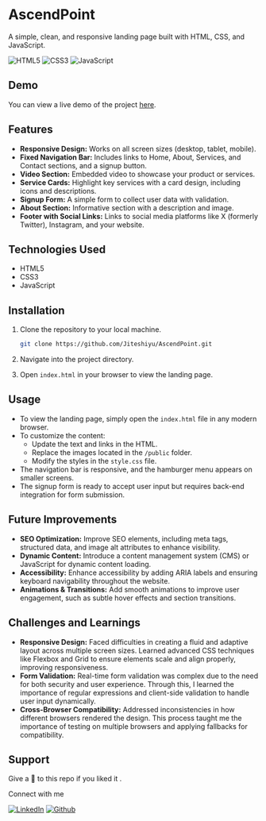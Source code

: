 # AscendPoint

A simple, clean, and responsive landing page built with HTML, CSS, and JavaScript.

![HTML5](https://img.shields.io/badge/html5-%23E34F26.svg?style=for-the-badge&logo=html5&logoColor=white)
![CSS3](https://img.shields.io/badge/css3-%231572B6.svg?style=for-the-badge&logo=css3&logoColor=white)
![JavaScript](https://img.shields.io/badge/JavaScript-F7DF1E?style=for-the-badge&logo=javascript&logoColor=black)

## Demo

You can view a live demo of the project [here](https://netlify.ascendpoint.app/).

## Features
- **Responsive Design:** Works on all screen sizes (desktop, tablet, mobile).
- **Fixed Navigation Bar:** Includes links to Home, About, Services, and Contact sections, and a signup button.
- **Video Section:** Embedded video to showcase your product or services.
- **Service Cards:** Highlight key services with a card design, including icons and descriptions.
- **Signup Form:** A simple form to collect user data with validation.
- **About Section:** Informative section with a description and image.
- **Footer with Social Links:** Links to social media platforms like X (formerly Twitter), Instagram, and your website.

## Technologies Used

- HTML5
- CSS3
- JavaScript

## Installation
1. Clone the repository to your local machine.
   ```bash
   git clone https://github.com/Jiteshiyu/AscendPoint.git
   ```
   
2. Navigate into the project directory.
   
3. Open `index.html` in your browser to view the landing page.

## Usage
- To view the landing page, simply open the `index.html` file in any modern browser.
- To customize the content:
  - Update the text and links in the HTML.
  - Replace the images located in the `/public` folder.
  - Modify the styles in the `style.css` file.
- The navigation bar is responsive, and the hamburger menu appears on smaller screens.
- The signup form is ready to accept user input but requires back-end integration for form submission.

## Future Improvements

- **SEO Optimization:** Improve SEO elements, including meta tags, structured data, and image alt attributes to enhance visibility.
- **Dynamic Content:** Introduce a content management system (CMS) or JavaScript for dynamic content loading.
- **Accessibility:** Enhance accessibility by adding ARIA labels and ensuring keyboard navigability throughout the website.
- **Animations & Transitions:** Add smooth animations to improve user engagement, such as subtle hover effects and section transitions.

## Challenges and Learnings

- **Responsive Design:** Faced difficulties in creating a fluid and adaptive layout across multiple screen sizes. Learned advanced CSS techniques like Flexbox and Grid to ensure elements scale and align properly, improving responsiveness.
- **Form Validation:** Real-time form validation was complex due to the need for both security and user experience. Through this, I learned the importance of regular expressions and client-side validation to handle user input dynamically.
- **Cross-Browser Compatibility:** Addressed inconsistencies in how different browsers rendered the design. This process taught me the importance of testing on multiple browsers and applying fallbacks for compatibility.

## Support
Give a 🌟 to this repo if you liked it .

Connect with me

[![LinkedIn](https://img.shields.io/static/v1.svg?label=connect&message=@JiteshKumar&color=success&logo=linkedin&style=for-the-badge&logoColor=white&colorA=blue)](https://www.linkedin.com/in/jitesh-kumar-93742a322/) [![Github](https://img.shields.io/static/v1.svg?label=follow&message=@Jiteshiyu&color=grey&logo=github&style=for-the-badge&logoColor=white&colorA=black)](https://www.github.com/Jiteshiyu/)
